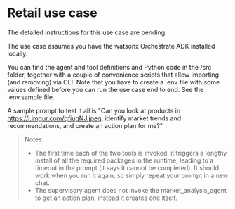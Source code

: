 # Retail use case

The detailed instructions for this use case are pending.

The use case assumes you have the watsonx Orchestrate ADK installed locally.

You can find the agent and tool definitions and Python code in the /src folder, together with a couple of convenience scripts that allow importing (and removing) via CLI.
Note that you have to create a .env file with some values defined before you can run the use case end to end. See the .env.sample file.

A sample prompt to test it all is
"Can you look at products in https://i.imgur.com/qfiugNJ.jpeg, identify market trends and recommendations, and create an action plan for me?"

> Notes: 
> - The first time each of the two tools is invoked, it triggers a lengthy install of all the required packages in the runtime, leading to a timeout in the prompt (it says it cannot be completed). It should work when you run it again, so simply repeat your prompt in a new chat.
> - The supervisory agent does not invoke the market_analysis_agent to get an action plan, instead it creates one itself.
